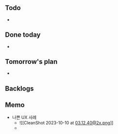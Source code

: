 ## Todo
- 

## Done today
- 

## Tomorrow's plan
- 

## Backlogs


## Memo
- 나쁜 UX 사례
	- ![[CleanShot 2023-10-10 at 03.12.40@2x.png]]
	- 